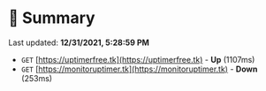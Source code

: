 # 📖 Summary
Last updated: **12/31/2021, 5:28:59 PM**

- `GET` [https://uptimerfree.tk](https://uptimerfree.tk) - **Up** (1107ms)
- `GET` [https://monitoruptimer.tk](https://monitoruptimer.tk) - **Down** (253ms)

